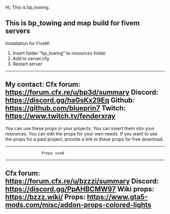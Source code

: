 Hi, 
This is bp_towing. 

This is bp_towing and map build for fivem servers
--------------------------------------------------
Installation for FiveM:
1) Insert folder "bp_towing" to resources folder
2) Add to server.cfg
3) Restart server

--------------------------------------------------
My contact: 
Cfx forum:			 https://forum.cfx.re/u/bp3d/summary
Discord:			 https://discord.gg/haGsKx29Eq
Github: 			 https://github.com/blueprin7
Twitch: 			 https://www.twitch.tv/fenderxray
------------------------------------------------
You can use these props in your projects. 
You can insert them into your resources.
You can edit the props for your own needs.
If  you want to use the props for a paid project, provide a link to these props for free download.

--------------------------------------------------
                    Props used
--------------------------------------------------
Cfx forum:			 https://forum.cfx.re/u/bzzzi/summary
Discord:			 https://discord.gg/PpAHBCMW97
Wiki props:			 https://bzzz.wiki/
Props: 			 https://www.gta5-mods.com/misc/addon-props-colored-lights
------------------------------------------------

